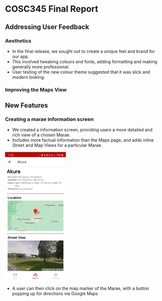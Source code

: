 # COSC345 Final Report

## Addressing User Feedback

### Aesthetics
- In the final release, we sought out to create a unique feel and brand for our app. 
- This involved tweaking colours and fonts, adding formatting and making generally more professional.
- User testing of the new colour theme suggested that it was slick and modern looking.

### Improving the Maps View

## New Features

### Creating a marae information screen
- We created a information screen, providing users a more detailed and rich view of a chosen Marae.
- Includes more factual information than the Maps page, and adds inline Street and Map Views for a particular Marae.

<img src="marae_info_screen.jpg" alt="drawing" width="200"/>

- A user can then click on the map marker of the Marae, with a button popping up for directions via Google Maps 